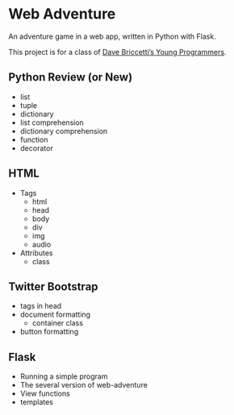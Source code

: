 # Web Adventure
An adventure game in a web app, written in Python with Flask.

This project is for a class of [Dave Briccetti’s Young Programmers](www.meetup.com/Young-Programmers/).

## Python Review (or New)
* list
* tuple
* dictionary
* list comprehension
* dictionary comprehension
* function
* decorator

## HTML
* Tags
    * html
    * head
    * body
    * div
    * img
    * audio
* Attributes
    * class
    
## Twitter Bootstrap
* tags in head
* document formatting
    * container class
* button formatting

## Flask
* Running a simple program
* The several version of web-adventure
* View functions
* templates
